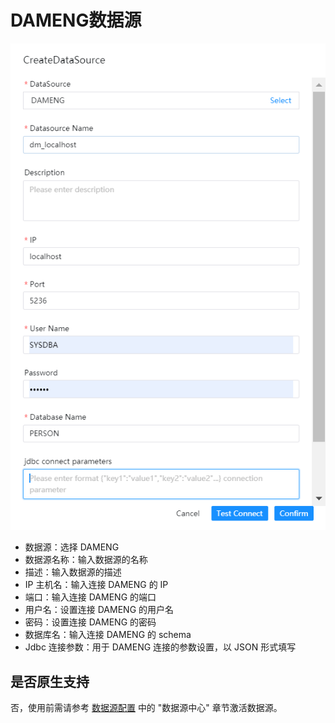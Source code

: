 # DAMENG数据源

![dameng](../../../../img/new_ui/dev/datasource/dameng.png)

- 数据源：选择 DAMENG
- 数据源名称：输入数据源的名称
- 描述：输入数据源的描述
- IP 主机名：输入连接 DAMENG 的 IP
- 端口：输入连接 DAMENG 的端口
- 用户名：设置连接 DAMENG 的用户名
- 密码：设置连接 DAMENG 的密码
- 数据库名：输入连接 DAMENG 的 schema
- Jdbc 连接参数：用于 DAMENG 连接的参数设置，以 JSON 形式填写

## 是否原生支持

否，使用前需请参考 [数据源配置](../howto/datasource-setting.md) 中的 "数据源中心" 章节激活数据源。
